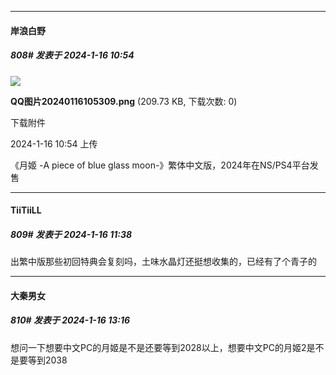 
*****

####  岸浪白野  
##### 808#       发表于 2024-1-16 10:54

<img src="https://img.saraba1st.com/forum/202401/16/105416ezkoli7v08202lvc.png" referrerpolicy="no-referrer">

<strong>QQ图片20240116105309.png</strong> (209.73 KB, 下载次数: 0)

下载附件

2024-1-16 10:54 上传

《月姬 -A piece of blue glass moon-》繁体中文版，2024年在NS/PS4平台发售 


*****

####  TiiTiiLL  
##### 809#       发表于 2024-1-16 11:38

出繁中版那些初回特典会复刻吗，土味水晶灯还挺想收集的，已经有了个青子的


*****

####  大秦男女  
##### 810#       发表于 2024-1-16 13:16

想问一下想要中文PC的月姬是不是还要等到2028以上，想要中文PC的月姬2是不是要等到2038

